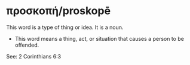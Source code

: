 # προσκοπή/proskopē
This word is a type of thing or idea. It is a noun.
* This word means a thing, act, or situation that causes a person to be offended.

See: 2 Corinthians 6:3
